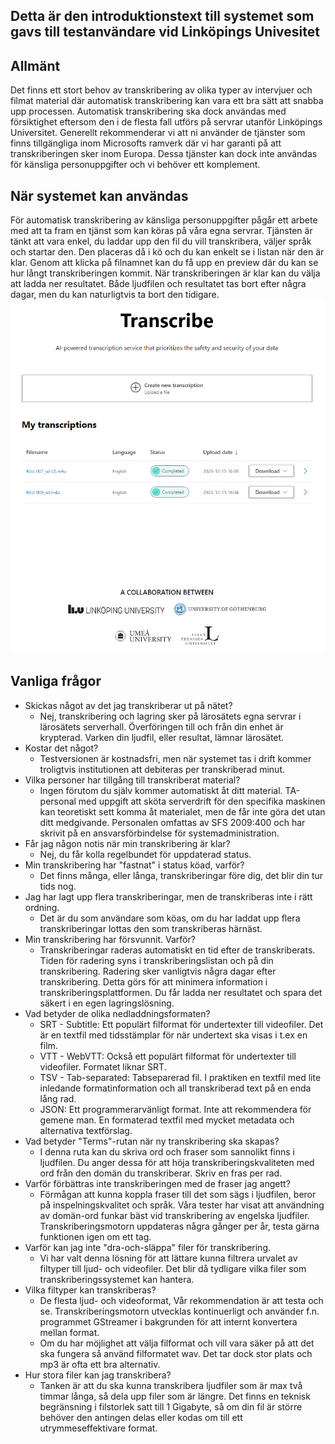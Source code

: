 ## Detta är den introduktionstext till systemet som gavs till testanvändare vid Linköpings Univesitet

## Allmänt
Det finns ett stort behov av transkribering av olika typer av intervjuer och filmat material där automatisk transkribering kan 
vara ett bra sätt att snabba upp processen. Automatisk transkribering ska dock användas med försiktighet eftersom den i de flesta 
fall utförs på servrar utanför Linköpings Universitet. Generellt rekommenderar vi att ni använder de tjänster som finns 
tillgängliga inom Microsofts ramverk där vi har garanti på att transkriberingen sker inom Europa. Dessa tjänster kan dock inte 
användas för känsliga personuppgifter och vi behöver ett komplement. 

## När systemet kan användas
För automatisk transkribering av känsliga personuppgifter pågår ett arbete med att ta fram en tjänst som kan köras på våra 
egna servrar. Tjänsten är tänkt att vara enkel, du laddar upp den fil du vill transkribera, väljer språk och startar den. 
Den placeras då i kö och du kan enkelt se i listan när den är klar. Genom att klicka på filnamnet kan du få upp en preview 
där du kan se hur långt transkriberingen kommit. När transkriberingen är klar kan du välja att ladda ner resultatet. Både 
ljudfilen och resultatet tas bort efter några dagar, men du kan naturligtvis ta bort den tidigare. 
![Bild på gränsnittet](/documentation/project-documentation/transcribe.png)

## Vanliga frågor
- Skickas något av det jag transkriberar ut på nätet? 
    - Nej, transkribering och lagring sker på lärosätets egna servrar i lärosätets serverhall. Överföringen till och 
      från din enhet är krypterad. Varken din ljudfil, eller resultat, lämnar lärosätet.  
- Kostar det något? 
    - Testversionen är kostnadsfri, men när systemet tas i drift kommer troligtvis institutionen att debiteras per transkriberad minut.  
- Vilka personer har tillgång till transkriberat material? 
    -  Ingen förutom du själv kommer automatiskt åt ditt material. TA-personal med uppgift att sköta serverdrift för den 
       specifika maskinen kan teoretiskt sett komma åt materialet, men de får inte göra det utan ditt medgivande. Personalen 
       omfattas av SFS 2009:400 och har skrivit på en ansvarsförbindelse för systemadministration. 
- Får jag någon notis när min transkribering är klar? 
    -  Nej, du får kolla regelbundet för uppdaterad status.  
- Min transkribering har "fastnat" i status köad, varför? 
    -  Det finns många, eller långa, transkriberingar före dig, det blir din tur tids nog. 
- Jag har lagt upp flera transkriberingar, men de transkriberas inte i rätt ordning. 
    -  Det är du som användare som köas, om du har laddat upp flera transkriberingar lottas den som transkriberas härnäst. 
- Min transkribering har försvunnit. Varför? 
    - Transkriberingar raderas automatiskt en tid efter de transkriberats. Tiden för radering syns i transkriberingslistan och på din transkribering. Radering sker vanligtvis några dagar efter transkribering. Detta görs för att minimera information i transkriberingsplattformen. Du får ladda ner resultatet och spara det säkert i en egen lagringslösning. 
-   Vad betyder de olika nedladdningsformaten? 
    -  SRT - Subtitle: Ett populärt filformat för undertexter till videofiler. Det är en textfil med tidsstämplar för när undertext ska visas i t.ex en film. 
    -  VTT - WebVTT: Också ett populärt filformat för undertexter till videofiler. Formatet liknar SRT. 
    -  TSV - Tab-separated: Tabseparerad fil. I praktiken en textfil med lite inledande formatinformation och all transkriberad text på en enda lång rad.  
    -  JSON: Ett programmerarvänligt format. Inte att rekommendera för gemene man. En formaterad textfil med mycket metadata och alternativa textförslag. 
- Vad betyder "Terms"-rutan när ny transkribering ska skapas? 
    - I denna ruta kan du skriva ord och fraser som sannolikt finns i ljudfilen. 
      Du anger dessa för att höja transkriberingskvaliteten med ord från den domän du transkriberar. 
      Skriv en fras per rad. 
- Varför förbättras inte transkriberingen med de fraser jag angett? 
    - Förmågan att kunna koppla fraser till det som sägs i ljudfilen, beror på inspelningskvalitet och språk. 
      Våra tester har visat att användning av domän-ord funkar bäst vid transkribering av engelska ljudfiler. 
      Transkriberingsmotorn uppdateras några gånger per år, testa gärna funktionen igen om ett tag. 
-  Varför kan jag inte "dra-och-släppa" filer för transkribering. 
    - Vi har valt denna lösning för att lättare kunna filtrera urvalet av filtyper till ljud- och videofiler. Det blir då tydligare vilka filer som transkriberingssystemet kan hantera. 
- Vilka filtyper kan transkriberas? 
    - De flesta ljud- och videoformat, Vår rekommendation är att testa och se. Transkriberingsmotorn utvecklas kontinuerligt och använder f.n. programmet GStreamer i bakgrunden för att internt konvertera mellan format. 
    - Om du har möjlighet att välja filformat och vill vara säker på att det ska fungera så använd filformatet wav. Det tar dock stor plats och mp3 är ofta ett bra alternativ. 
- Hur stora filer kan jag transkribera? 
  - Tanken är att du ska kunna transkribera ljudfiler som är max två timmar långa, så dela upp filer som är längre. Det finns en teknisk begränsning i filstorlek satt till 1 Gigabyte, så om din fil är större behöver den antingen delas eller kodas om till ett utrymmeseffektivare format. 